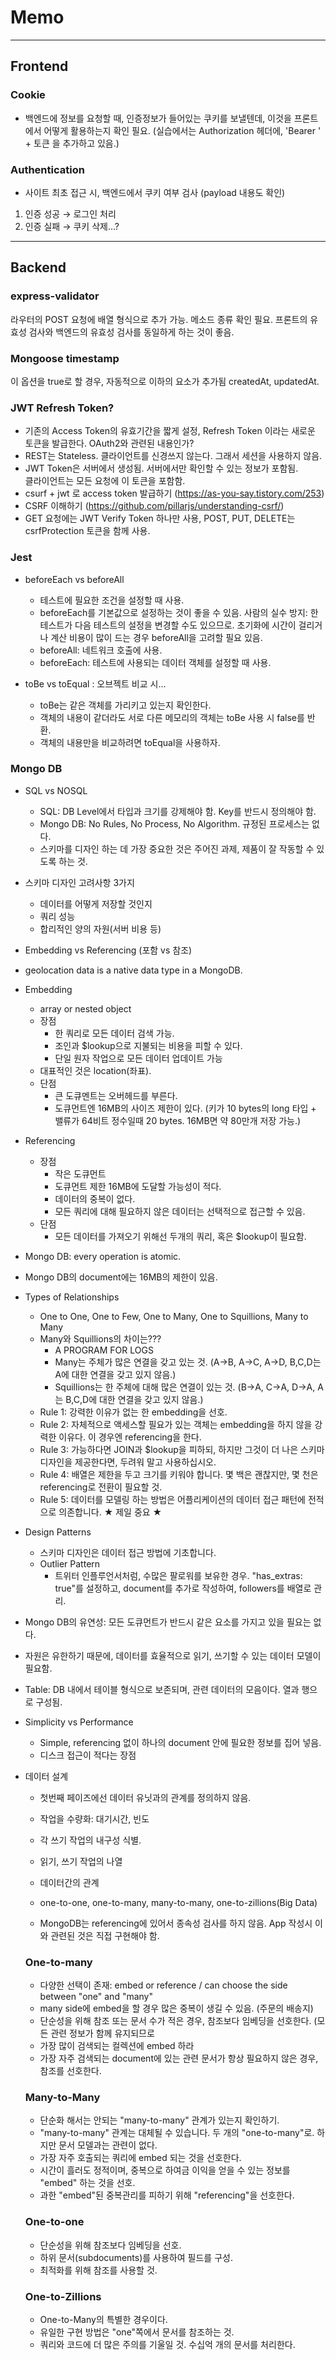 # Memo

---

## Frontend

### Cookie

- 백엔드에 정보를 요청할 때, 인증정보가 들어있는 쿠키를 보낼텐데,
  이것을 프론트에서 어떻게 활용하는지 확인 필요.
  (실습에서는 Authorization 헤더에, 'Bearer ' + 토큰 을 추가하고 있음.)

### Authentication

- 사이트 최초 접근 시, 백엔드에서 쿠키 여부 검사 (payload 내용도 확인)

1. 인증 성공 → 로그인 처리
2. 인증 실패 → 쿠키 삭제...?

---

## Backend

### express-validator

라우터의 POST 요청에 배열 형식으로 추가 가능. 메소드 종류 확인 필요.
프론트의 유효성 검사와 백엔드의 유효성 검사를 동일하게 하는 것이 좋음.

### Mongoose timestamp

이 옵션을 true로 할 경우, 자동적으로 이하의 요소가 추가됨
createdAt, updatedAt.

### JWT Refresh Token?

- 기존의 Access Token의 유효기간을 짧게 설정, Refresh Token 이라는 새로운 토큰을 발급한다. OAuth2와 관련된 내용인가?
- REST는 Stateless. 클라이언트를 신경쓰지 않는다. 그래서 세션을 사용하지 않음.
- JWT Token은 서버에서 생성됨. 서버에서만 확인할 수 있는 정보가 포함됨.  
  클라이언트는 모든 요청에 이 토큰을 포함함.
- csurf + jwt 로 access token 발급하기 (https://as-you-say.tistory.com/253)
- CSRF 이해하기 (https://github.com/pillarjs/understanding-csrf/)
- GET 요청에는 JWT Verify Token 하나만 사용, POST, PUT, DELETE는 csrfProtection 토큰을 함께 사용.

### Jest

- beforeEach vs beforeAll

  - 테스트에 필요한 조건을 설정할 때 사용.
  - beforeEach를 기본값으로 설정하는 것이 좋을 수 있음.
    사람의 실수 방지: 한 테스트가 다음 테스트의 설정을 변경할 수도 있으므로.
    초기화에 시간이 걸리거나 계산 비용이 많이 드는 경우 beforeAll을 고려할 필요 있음.
  - beforeAll: 네트워크 호출에 사용.
  - beforeEach: 테스트에 사용되는 데이터 객체를 설정할 때 사용.

- toBe vs toEqual : 오브젝트 비교 시...
  - toBe는 같은 객체를 가리키고 있는지 확인한다.
  - 객체의 내용이 같더라도 서로 다른 메모리의 객체는 toBe 사용 시 false를 반환.
  - 객체의 내용만을 비교하려면 toEqual을 사용하자.

### Mongo DB

- SQL vs NOSQL

  - SQL: DB Level에서 타입과 크기를 강제해야 함. Key를 반드시 정의해야 함.
  - Mongo DB: No Rules, No Process, No Algorithm. 규정된 프로세스는 없다.
  - 스키마를 디자인 하는 데 가장 중요한 것은 주어진 과제, 제품이 잘 작동할 수 있도록 하는 것.

- 스키마 디자인 고려사항 3가지

  - 데이터를 어떻게 저장할 것인지
  - 쿼리 성능
  - 합리적인 양의 자원(서버 비용 등)

- Embedding vs Referencing (포함 vs 참조)
- geolocation data is a native data type in a MongoDB.

- Embedding
  - array or nested object
  - 장점
    - 한 쿼리로 모든 데이터 검색 가능.
    - 조인과 $lookup으로 지불되는 비용을 피할 수 있다.
    - 단일 원자 작업으로 모든 데이터 업데이트 가능
  - 대표적인 것은 location(좌표).
  - 단점
    - 큰 도큐멘트는 오버헤드를 부른다.
    - 도큐먼트엔 16MB의 사이즈 제한이 있다.
      (키가 10 bytes의 long 타입 + 밸류가 64비트 정수일때 20 bytes. 16MB면 약 80만개 저장 가능.)
- Referencing

  - 장점
    - 작은 도큐먼트
    - 도큐먼트 제한 16MB에 도달할 가능성이 적다.
    - 데이터의 중복이 없다.
    - 모든 쿼리에 대해 필요하지 않은 데이터는 선택적으로 접근할 수 있음.
  - 단점
    - 모든 데이터를 가져오기 위해선 두개의 쿼리, 혹은 $lookup이 필요함.

- Mongo DB: every operation is atomic.
- Mongo DB의 document에는 16MB의 제한이 있음.

- Types of Relationships

  - One to One, One to Few, One to Many, One to Squillions, Many to Many
  - Many와 Squillions의 차이는???
    - A PROGRAM FOR LOGS
    - Many는 주체가 많은 연결을 갖고 있는 것.
      (A->B, A->C, A->D, B,C,D는 A에 대한 연결을 갖고 있지 않음.)
    - Squillions는 한 주체에 대해 많은 연결이 있는 것.
      (B->A, C->A, D->A, A는 B,C,D에 대한 연결을 갖고 있지 않음.)
  - Rule 1: 강력한 이유가 없는 한 embedding을 선호.
  - Rule 2: 자체적으로 액세스할 필요가 있는 객체는 embedding을 하지 않을 강력한 이유다. 이 경우엔 referencing을 한다.
  - Rule 3: 가능하다면 JOIN과 $lookup을 피하되, 하지만 그것이 더 나은 스키마 디자인을 제공한다면, 두려워 말고 사용하십시오.
  - Rule 4: 배열은 제한을 두고 크기를 키워야 합니다. 몇 백은 괜찮지만, 몇 천은 referencing로 전환이 필요할 것.
  - Rule 5: 데이터를 모델링 하는 방법은 어플리케이션의 데이터 접근 패턴에 전적으로 의존합니다. ★ 제일 중요 ★

- Design Patterns

  - 스키마 디자인은 데이터 접근 방법에 기초합니다.
  - Outlier Pattern
    - 트위터 인플루언서처럼, 수많은 팔로워를 보유한 경우. "has_extras: true"를 설정하고, document를 추가로 작성하여, followers를 배열로 관리.

- Mongo DB의 유연성: 모든 도큐먼트가 반드시 같은 요소를 가지고 있을 필요는 없다.

- 자원은 유한하기 때문에, 데이터를 효율적으로 읽기, 쓰기할 수 있는 데이터 모델이 필요함.

- Table: DB 내에서 테이블 형식으로 보존되며, 관련 데이터의 모음이다. 열과 행으로 구성됨.

- Simplicity vs Performance

  - Simple, referencing 없이 하나의 document 안에 필요한 정보를 집어 넣음.
  - 디스크 접근이 적다는 장점

- 데이터 설계

  - 첫번째 페이즈에선 데이터 유닛과의 관계를 정의하지 않음.
  - 작업을 수량화: 대기시간, 빈도
  - 각 쓰기 작업의 내구성 식별.
  - 읽기, 쓰기 작업의 나열

  - 데이터간의 관계

  - one-to-one, one-to-many, many-to-many, one-to-zillions(Big Data)
  - MongoDB는 referencing에 있어서 종속성 검사를 하지 않음. App 작성시 이와 관련된 것은 직접 구현해야 함.

  ### One-to-many

  - 다양한 선택이 존재: embed or reference / can choose the side between "one" and "many"
  - many side에 embed을 할 경우 많은 중복이 생길 수 있음. (주문의 배송지)
  - 단순성을 위해 참조 또는 문서 수가 적은 경우, 참조보다 임베딩을 선호한다. (모든 관련 정보가 함께 유지되므로
  - 가장 많이 검색되는 컬렉션에 embed 하라
  - 가장 자주 검색되는 document에 있는 관련 문서가 항상 필요하지 않은 경우, 참조를 선호한다.

  ### Many-to-Many

  - 단순화 해서는 안되는 "many-to-many" 관계가 있는지 확인하기.
  - "many-to-many" 관계는 대체될 수 있습니다. 두 개의 "one-to-many"로. 하지만 문서 모델과는 관련이 없다.
  - 가장 자주 호출되는 쿼리에 embed 되는 것을 선호한다.
  - 시간이 흘러도 정적이며, 중복으로 하여금 이익을 얻을 수 있는 정보를 "embed" 하는 것을 선호.
  - 과한 "embed"된 중복관리를 피하기 위해 "referencing"을 선호한다.

  ### One-to-one

  - 단순성을 위해 참조보다 임베딩을 선호.
  - 하위 문서(subdocuments)를 사용하여 필드를 구성.
  - 최적화를 위해 참조를 사용할 것.

  ### One-to-Zillions

  - One-to-Many의 특별한 경우이다.
  - 유일한 구현 방법은 "one"쪽에서 문서를 참조하는 것.
  - 쿼리와 코드에 더 많은 주의를 기울일 것. 수십억 개의 문서를 처리한다.
